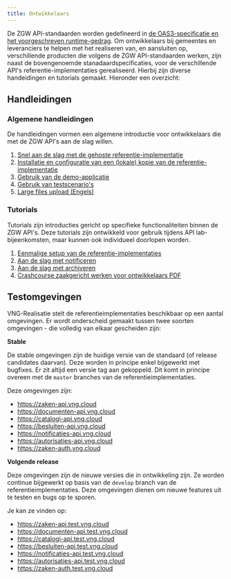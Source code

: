 ```yaml
---
title: Ontwikkelaars
---
```

<!-- De ZGW API-standaarden worden gedefineerd in [de OAS3-specificatie en het voorgeschreven runtime-gedrag](../standaard/index). Om ontwikkelaars bij gemeentes en leveranciers te helpen met het realiseren  -->
De ZGW API-standaarden worden gedefineerd in [de OAS3-specificatie en het voorgeschreven runtime-gedrag](../standaard/index). Om ontwikkelaars bij gemeentes en leveranciers te helpen met het realiseren
van, en aansluiten op, verschillende producten die volgens de ZGW API-standaarden
werken, zijn naast de bovengenoemde stanadaardspecificaties, voor de verschillende API's referentie-implementaties gerealiseerd. Hierbij zijn diverse handeidingen en tutorials gemaakt. Hieronder een overzicht:

## Handleidingen

### Algemene handleidingen
De handleidingen vormen een algemene introductie voor ontwikkelaars die met de ZGW API's aan de slag willen.
1. [Snel aan de slag met de gehoste referentie-implementatie](./handleidingen-en-tutorials/api-guides)
2. [Installatie en configuratie van een (lokale) kopie van de referentie-implementatie](./handleidingen-en-tutorials/installatie-en-configuratie)
3. [Gebruik van de demo-applicatie](./handleidingen-en-tutorials/demo-applicatie)
4. [Gebruik van testscenario's](./handleidingen-en-tutorials/test-scenarios)
5. [Large files upload (Engels)](./handleidingen-en-tutorials/large-files)

### Tutorials
Tutorials zijn introducties gericht op specifieke functionaliteiten binnen de ZGW API's. Deze tutorials zijn ontwikkeld voor gebruik tijdens API lab-bijeenkomsten, maar kunnen ook individueel doorlopen worden.
1. [Eenmalige setup van de referentie-implementaties](./handleidingen-en-tutorials/eenmalige-setup)
2. [Aan de slag met notificeren](./handleidingen-en-tutorials/notificeren)
3. [Aan de slag met archiveren](./handleidingen-en-tutorials/archiveren) 
4. [Crashcourse zaakgericht werken voor ontwikkelaars PDF](./handleidingen-en-tutorials/20201208%20-%20Crash%20course%20zaakgericht%20werken%20voor%20CG-ontwikkelteams_v1_0.pdf)

## Testomgevingen

VNG-Realisatie stelt de referentieimplementaties beschikbaar op een aantal
omgevingen. Er wordt onderscheid gemaakt tussen twee soorten omgevingen - die
volledig van elkaar gescheiden zijn:

**Stable**

De stable omgevingen zijn de huidige versie van de standaard (of release
candidates daarvan). Deze worden in principe enkel bijgewerkt met bugfixes.
Er zit altijd een versie tag aan gekoppeld. Dit komt in principe overeen met
de `master` branches van de referentieimplementaties.

Deze omgevingen zijn:

* https://zaken-api.vng.cloud
* https://documenten-api.vng.cloud
* https://catalogi-api.vng.cloud
* https://besluiten-api.vng.cloud
* https://notificaties-api.vng.cloud
* https://autorisaties-api.vng.cloud
* https://zaken-auth.vng.cloud


**Volgende release**

Deze omgevingen zijn de nieuwe versies die in ontwikkeling zijn. Ze worden
continue bijgewerkt op basis van de `develop` branch van de
referentieimplementaties. Deze omgevingen dienen om nieuwe features uit te
testen en bugs op te sporen.

Je kan ze vinden op:

* https://zaken-api.test.vng.cloud
* https://documenten-api.test.vng.cloud
* https://catalogi-api.test.vng.cloud
* https://besluiten-api.test.vng.cloud
* https://notificaties-api.test.vng.cloud
* https://autorisaties-api.test.vng.cloud
* https://zaken-auth.test.vng.cloud
